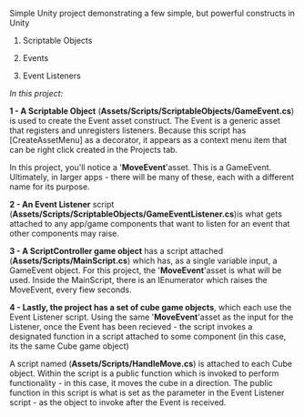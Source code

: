 Simple Unity project demonstrating a few simple, but powerful constructs in Unity

1. Scriptable Objects

2. Events

3. Event Listeners

_In this project:_

**1 - A Scriptable Object** (**Assets/Scripts/ScriptableObjects/GameEvent.cs**) is used to create the Event asset construct. 
The Event is a generic asset that registers and unregisters listeners.
Because this script has [CreateAssetMenu] as a decorator, it appears as a context menu item that can be right click created in the Projects tab.

In this project, you'll notice a '**MoveEvent**'asset. This is a GameEvent. Ultimately, in larger apps - there will be many of these, each with a different name for its purpose.

**2 - An Event Listener** script (**Assets/Scripts/ScriptableObjects/GameEventListener.cs**)is what gets attached to any app/game components that want to listen for an event that other components may raise.

**3 - A ScriptController game object** has a script attached (**Assets/Scripts/MainScript.cs**) which has, as a single variable input, a GameEvent object. 
For this project, the '**MoveEvent**'asset is what will be used. Inside the MainScript, there is an IEnumerator which raises the MoveEvent, every fiew seconds.

**4 - Lastly, the project has a set of cube game objects**, which each use the Event Listener script. Using the same '**MoveEvent**'asset as the input for the Listener, once the Event has been recieved - the script invokes a designated function in a script attached to some component (in this case, its the same Cube game object)

A script named (**Assets/Scripts/HandleMove.cs**) is attached to each Cube object. Within the script is a public function which is invoked to perform functionality - in this case, it moves the cube in a direction.  The public function in this script is what is set as the parameter in the Event Listener script - as the object to invoke after the Event is received.

